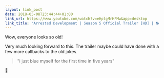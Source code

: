 ```yaml
---
layout: link_post
date: 2018-05-08T23:44:44+01:00
link_url: https://www.youtube.com/watch?v=eHplgMrHFMw&app=desktop
link_title: "Arrested Development | Season 5 Official Trailer [HD] | Netflix"
---
```


Wow, everyone looks so old! 

 Very much looking forward to this. The trailer maybe could have done with a few more callbacks to the old jokes. 

> "I just blue myself for the first time in five years"

🤣
